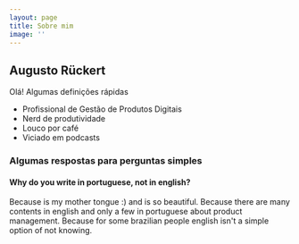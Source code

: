 ```yaml
---
layout: page
title: Sobre mim
image: ''
---
```


## Augusto Rückert

Olá!
Algumas definições rápidas

- Profissional de Gestão de Produtos Digitais
- Nerd de produtividade
- Louco por café
- Viciado em podcasts

### Algumas respostas para perguntas simples

#### Why do you write in portuguese, not in english?

Because is my mother tongue :) and is so beautiful. Because there are many contents in english and only a few in portuguese about product management. Because for some brazilian people english isn't a simple option of not knowing.
